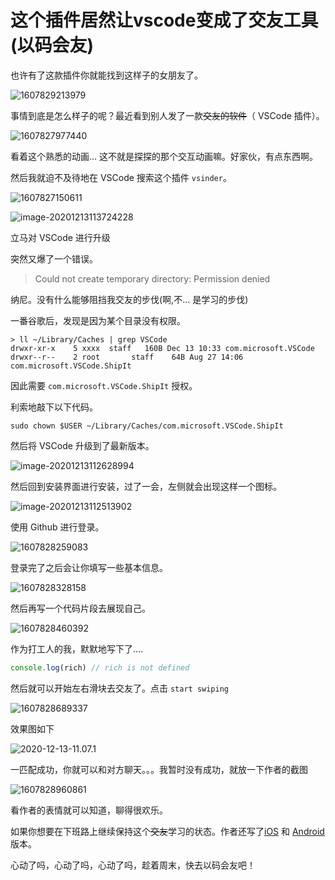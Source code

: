 # 这个插件居然让vscode变成了交友工具(以码会友)

也许有了这款插件你就能找到这样子的女朋友了。

![1607829213979](https://s3.qiufeng.blue/blog/1607829213979.jpg)

事情到底是怎么样子的呢？最近看到别人发了一款~~交友的软件~~（ VSCode 插件）。

![1607827977440](https://s3.qiufeng.blue/blog/1607827977440.jpg)

看着这个熟悉的动画... 这不就是探探的那个交互动画嘛。好家伙，有点东西啊。

然后我就迫不及待地在 VSCode 搜索这个插件 `vsinder`。

![1607827150611](https://s3.qiufeng.blue/blog/1607827150611.jpg)

![image-20201213113724228](https://s3.qiufeng.blue/blog/image-20201213113724228.png)

立马对 VSCode 进行升级

突然又爆了一个错误。

> Could not create temporary directory: Permission denied

纳尼。没有什么能够阻挡我交友的步伐(啊,不... 是学习的步伐)

一番谷歌后，发现是因为某个目录没有权限。

```
> ll ~/Library/Caches | grep VSCode
drwxr-xr-x    5 xxxx  staff   160B Dec 13 10:33 com.microsoft.VSCode
drwxr--r--    2 root       staff    64B Aug 27 14:06 com.microsoft.VSCode.ShipIt
```

因此需要 `com.microsoft.VSCode.ShipIt` 授权。

利索地敲下以下代码。

```
sudo chown $USER ~/Library/Caches/com.microsoft.VSCode.ShipIt
```

然后将 VSCode 升级到了最新版本。

![image-20201213112628994](https://s3.qiufeng.blue/blog/image-20201213112628994.png)

然后回到安装界面进行安装，过了一会，左侧就会出现这样一个图标。

![image-20201213112513902](https://s3.qiufeng.blue/blog/image-20201213112513902.png)

使用 Github 进行登录。

![1607828259083](https://s3.qiufeng.blue/blog/1607828259083.jpg)

登录完了之后会让你填写一些基本信息。

![1607828328158](https://s3.qiufeng.blue/blog/1607828328158.jpg)

然后再写一个代码片段去展现自己。

![1607828460392](https://s3.qiufeng.blue/blog/1607828460392.jpg)

作为打工人的我，默默地写下了....

```js
console.log(rich) // rich is not defined
```

然后就可以开始左右滑块去交友了。点击 `start swiping`

![1607828689337](https://s3.qiufeng.blue/blog/1607828689337.jpg)

效果图如下

![2020-12-13-11.07.1](https://s3.qiufeng.blue/blog/2020-12-13-11.07.1.gif)

一匹配成功，你就可以和对方聊天。。。我暂时没有成功，就放一下作者的截图

![1607828960861](https://s3.qiufeng.blue/blog/1607828960861.jpg)

看作者的表情就可以知道，聊得很欢乐。

如果你想要在下班路上继续保持这个~~交友~~学习的状态。作者还写了[iOS](https://apps.apple.com/us/app/vsinder/id1542523079?itsct=apps_box&itscg=30200) 和 [Android](https://play.google.com/store/apps/details?id=com.benawad.vsinder) 版本。

心动了吗，心动了吗，心动了吗，趁着周末，快去以码会友吧！



